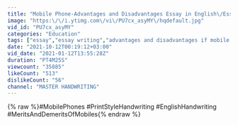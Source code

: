 ```yaml
---
title: "Mobile Phone-Advantages and Disadvantages Essay in English\/Essay writing\/Neat and clean Handwriting"
image: "https:\/\/i.ytimg.com\/vi\/PU7cx_asyMY\/hqdefault.jpg"
vid_id: "PU7cx_asyMY"
categories: "Education"
tags: ["essay","essay writing","advantages and disadvantages if mobile phones"]
date: "2021-10-12T00:19:12+03:00"
vid_date: "2021-01-12T13:55:28Z"
duration: "PT4M25S"
viewcount: "35885"
likeCount: "513"
dislikeCount: "56"
channel: "MASTER HANDWRITING"
---
```

{% raw %}#MobilePhones #PrintStyleHandwriting #EnglishHandwriting #MeritsAndDemeritsOfMobiles{% endraw %}
